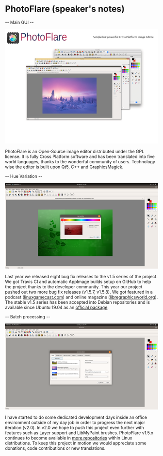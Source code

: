 # PhotoFlare (speaker's notes)

-- Main GUI --

![](photoflare-0.png)

PhotoFlare is an Open-Source image editor distributed under the GPL license. It is fully Cross Platform software and has been translated into five world languages, thanks to the wonderful community of users. Technology wise the editor is built upon Qt5, C++ and GraphicsMagick.

-- Hue Variation --

![](photoflare-1.png)

Last year we released eight bug fix releases to the v1.5 series of the project. We got Travis CI and automatic AppImage builds setup on GitHub to help the project thanks to the developer community. This year our project pushed out two more bug fix releases (v1.5.7, v1.5.8). We got featured in a podcast ([linuxgamecast.com](https://linuxgamecast.com/2018/12/lwdw-147-linux-in-2019/)) and online magazine ([libregraphicsworld.org](http://libregraphicsworld.org/blog/entry/photoflare-interview-2019)). The stable v1.5 series has been accepted into Debian repositories and is available since Ubuntu 19.04 as an [official package](https://packages.ubuntu.com/source/disco/photoflare).

-- Batch processing --

![](photoflare-2.png)

I have started to do some dedicated development days inside an office environment outside of my day job in order to progress the next major iteration (v2.0). In v2.0 we hope to push this project even further with features such as Layer support and LibMyPaint brushes. PhotoFlare v1.5.x continues to become available in [more repositories](https://repology.org/project/photoflare/versions) within Linux distributions. To keep this project in motion we would appreciate some donations, code contributions or new translations.
